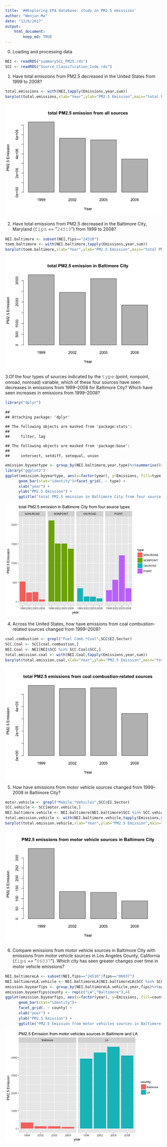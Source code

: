 ```yaml
---
title: '##Exploring EPA database: study on PM2.5 emissions'
author: "Wenjun Ma"
date: "12/6/2017"
output: 
    html_document:
        keep_md: TRUE
---
```




0. Loading and processing data

```r
NEI <- readRDS("summarySCC_PM25.rds")
SCC <- readRDS("Source_Classification_Code.rds")
```

1. Have total emissions from PM2.5 decreased in the United States from 1999 to 2008? 

```r
total.emissions <- with(NEI,tapply(Emissions,year,sum))
barplot(total.emissions,xlab="Year",ylab="PM2.5 Emission",main="total PM2.5 emission from all sources")
```

![](project_files/figure-html/unnamed-chunk-2-1.png)<!-- -->

2. Have total emissions from PM2.5 decreased in the Baltimore City, Maryland (𝚏𝚒𝚙𝚜 == "𝟸𝟺𝟻𝟷𝟶") from 1999 to 2008?

```r
NEI.baltimore <- subset(NEI,fips=="24510")
toem.baltimore <- with(NEI.baltimore,tapply(Emissions,year,sum))
barplot(toem.baltimore,xlab="Year",ylab="PM2.5 Emission",main="total PM2.5 emission in Baltimore City")
```

![](project_files/figure-html/unnamed-chunk-3-1.png)<!-- -->

3.Of the four types of sources indicated by the 𝚝𝚢𝚙𝚎 (point, nonpoint, onroad, nonroad) variable, which of these four sources have seen decreases in emissions from 1999–2008 for Baltimore City? Which have seen increases in emissions from 1999–2008?

```r
library("dplyr")
```

```
## 
## Attaching package: 'dplyr'
```

```
## The following objects are masked from 'package:stats':
## 
##     filter, lag
```

```
## The following objects are masked from 'package:base':
## 
##     intersect, setdiff, setequal, union
```

```r
emission.byyeartype <- group_by(NEI.baltimore,year,type)%>%summarise(Emissions=sum(Emissions))
library("ggplot2")
ggplot(emission.byyeartype, aes(x=factor(year), y=Emissions, fill=type)) + 
      geom_bar(stat="identity")+facet_grid(. ~ type) + 
      xlab("year") + 
      ylab("PM2.5 Emission") + 
      ggtitle("total PM2.5 emission in Baltimore City from four source types")
```

![](project_files/figure-html/unnamed-chunk-4-1.png)<!-- -->

4. Across the United States, how have emissions from coal combustion-related sources changed from 1999–2008?

```r
coal.combustion <- grepl("Fuel Comb.*Coal",SCC$EI.Sector)
SCC.Coal <- SCC[coal.combustion,]
NEI.Coal <- NEI[NEI$SCC %in% SCC.Coal$SCC,]
total.emission.coal <- with(NEI.Coal,tapply(Emissions,year,sum))
barplot(total.emission.coal,xlab="Year",ylab="PM2.5 Emission",main="total PM2.5 emissions from coal combustion-related sources")
```

![](project_files/figure-html/unnamed-chunk-5-1.png)<!-- -->

5. How have emissions from motor vehicle sources changed from 1999–2008 in Baltimore City?

```r
motor.vehicle <- grepl("Mobile.*Vehicles",SCC$EI.Sector)
SCC.vehicle <- SCC[motor.vehicle,]
NEI.baltimore.vehicle <- NEI.baltimore[NEI.baltimore$SCC %in% SCC.vehicle$SCC,]
total.emission.vehicle <- with(NEI.baltimore.vehicle,tapply(Emissions,year,sum))
barplot(total.emission.vehicle,xlab="Year",ylab="PM2.5 Emission",main="PM2.5 emissions from motor vehicle sources in Baltimore City")
```

![](project_files/figure-html/unnamed-chunk-6-1.png)<!-- -->

6. Compare emissions from motor vehicle sources in Baltimore City with emissions from motor vehicle sources in Los Angeles County, California (𝚏𝚒𝚙𝚜 == "𝟶𝟼𝟶𝟹𝟽"). Which city has seen greater changes over time in motor vehicle emissions?

```r
NEI.baltimoreLA <- subset(NEI,fips=="24510"|fips=="06037")
NEI.baltimoreLA.vehicle <- NEI.baltimoreLA[NEI.baltimoreLA$SCC %in% SCC.vehicle$SCC,]
emission.byyearfips <- group_by(NEI.baltimoreLA.vehicle,year,fips)%>%summarise(Emissions=sum(Emissions))
emission.byyearfips$county <- rep(c("LA","Baltimore"),4)
ggplot(emission.byyearfips, aes(x=factor(year), y=Emissions, fill=county)) + 
      geom_bar(stat="identity")+
      facet_grid(. ~ county) + 
      xlab("year") + 
      ylab("PM2.5 Emission") + 
      ggtitle("PM2.5 Emission from motor vehicles sources in Baltimore and LA")
```

![](project_files/figure-html/unnamed-chunk-7-1.png)<!-- -->
